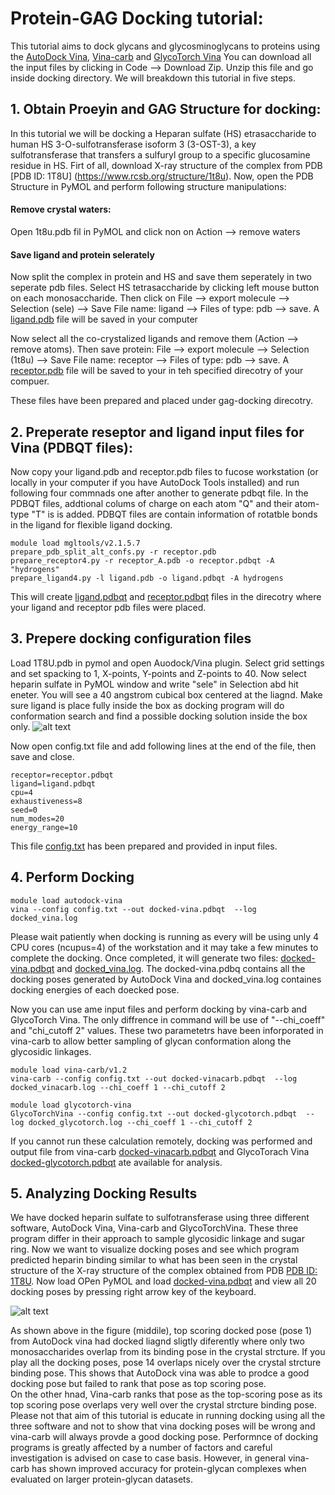 # Protein-GAG Docking tutorial:
This tutorial aims to dock glycans and glycosminoglycans to proteins using the [AutoDock Vina](https://vina.scripps.edu), [Vina-carb](https://pubs.acs.org/doi/10.1021/acs.jctc.5b00834) and [GlycoTorch Vina](https://pubs.acs.org/doi/10.1021/acs.jcim.0c00373)
You can download all the input files by clicking in Code --> Download Zip. Unzip this file and go inside docking directory. 
We will breakdown this tutorial in five steps.

## 1. Obtain Proeyin and GAG Structure for docking: 
In this tutorial we will be docking a Heparan sulfate (HS) etrasaccharide to human HS 3-O-sulfotransferase isoform 3 (3-OST-3), a key sulfotransferase that transfers a sulfuryl group to a specific glucosamine residue in HS. Firt of all, download X-ray structure of the complex from PDB [PDB ID: 1T8U] (https://www.rcsb.org/structure/1t8u). Now, open the PDB Structure in PyMOL and perform following structure manipulations:
#### Remove crystal waters: 
Open 1t8u.pdb fil in PyMOL and click non on Action --> remove waters
#### Save ligand and protein selerately
Now split the complex in protein and HS and save them seperately in two seperate pdb files. 
Select HS tetrasaccharide by clicking left mouse button on each monosaccharide. Then click on File --> export molecule --> Selection (sele) --> Save File name: ligand --> Files of type: pdb --> save. A [ligand.pdb](https://github.com/glycodynamics/gag-docking/blob/main/receptor_A.pdb) file will be saved in your computer 

Now select all the co-crystalized ligands and remove them (Action --> remove atoms). Then save protein: File --> export molecule --> Selection (1t8u) --> Save File name: receptor --> Files of type: pdb --> save. A [receptor.pdb](https://github.com/glycodynamics/gag-docking/blob/main/receptor.pdb) file will be saved to your in teh specified direcotry of your compuer.

These files have been prepared and placed under gag-docking direcotry. 

## 2. Preperate reseptor and ligand input files for Vina (PDBQT files):
Now copy your ligand.pdb and receptor.pdb files to fucose workstation (or locally in your computer if you have AutoDock Tools installed) and run following four commnads one after another to generate pdbqt file. In the PDBQT files, addtional colums of charge on each atom "Q"  and their atom-type "T" is is added. PDBQT files are contain information of rotatble bonds in the ligand for flexible ligand docking. 
```
module load mgltools/v2.1.5.7 
prepare_pdb_split_alt_confs.py -r receptor.pdb 
prepare_receptor4.py -r receptor_A.pdb -o receptor.pdbqt -A "hydrogens"
prepare_ligand4.py -l ligand.pdb -o ligand.pdbqt -A hydrogens
```
This will create [ligand.pdbqt](https://github.com/glycodynamics/gag-docking/blob/main/ligand.pdbqt) and [receptor.pdbqt](https://github.com/glycodynamics/gag-docking/blob/main/receptor.pdbqt) files in the direcotry where your ligand and receptor pdb files were placed. 

## 3. Prepere docking configuration files
Load 1T8U.pdb in pymol and open Auodock/Vina plugin. Select grid settings and set spacking to 1, X-points, Y-points and Z-points to 40. Now select heparin sulfate in PyMOL window and write "sele" in Selection abd hit eneter. You will see a 40 angstrom cubical box centered at the liagnd. Make sure ligand is place fully inside the box as docking program will do conformation search and find a possible docking solution inside the box only. 
![alt text](https://github.com/glycodynamics/gag-docking/blob/main/images/Screenshot%20from%202021-12-13%2015-40-31.png)

Now open config.txt file and add following lines at the end of the file, then save and close. 
```
receptor=receptor.pdbqt
ligand=ligand.pdbqt 
cpu=4 
exhaustiveness=8
seed=0 
num_modes=20
energy_range=10
```
This file [config.txt](https://github.com/glycodynamics/gag-docking/blob/main/config.txt) has been prepared and provided in input files.

## 4. Perform Docking
```
module load autodock-vina
vina --config config.txt --out docked-vina.pdbqt  --log docked_vina.log
```
Please wait patiently when docking is running as every will be using unly 4 CPU cores (ncupus=4) of the workstation and it may take a few minutes to complete the docking. Once completed, it will generate two files: [docked-vina.pdbqt](https://github.com/glycodynamics/gag-docking/blob/main/docked-vina.pdbqt) and [docked_vina.log](https://github.com/glycodynamics/gag-docking/blob/main/docked_vina.log). The docked-vina.pdbq contains all the docking poses generated by AutoDock Vina and docked_vina.log containes docking energies of each doecked pose. 

Now you can use ame input files and perform docking by vina-carb and GlycoTorch Vina. The only diffrence in command will be use of "--chi_coeff" and "chi_cutoff 2" values. These two parametetrs have been inforporated in vina-carb to allow better sampling of glycan conformation along the glycosidic linkages.

```
module load vina-carb/v1.2
vina-carb --config config.txt --out docked-vinacarb.pdbqt  --log docked_vinacarb.log --chi_coeff 1 --chi_cutoff 2

module load glycotorch-vina
GlycoTorchVina --config config.txt --out docked-glycotorch.pdbqt  --log docked_glycotorch.log --chi_coeff 1 --chi_cutoff 2
```
If you cannot run these calculation remotely, docking was performed and output file from vina-carb [docked-vinacarb.pdbqt](https://github.com/glycodynamics/gag-docking/blob/main/docked-vinacarb.pdbqt) and GlycoTorach Vina [docked-glycotorch.pdbqt](https://github.com/glycodynamics/gag-docking/blob/main/docked-glycotorch.pdbqt) ate available for analysis. 


## 5. Analyzing Docking Results
We have docked heparin sulfate to sulfotransferase using three different software, AutoDock Vina, Vina-carb and GlycoTorchVina. These three program differ in their approach to sample glycosidic linkage and sugar ring. Now we want to visualize docking poses and see which program predicted heparin binding similar to what has been seen in the crystal structure of the X-ray structure of the complex obtained from PDB [PDB ID: 1T8U](https://www.rcsb.org/structure/1t8u). Now load 
OPen PyMOL and load [docked-vina.pdbqt](https://github.com/glycodynamics/gag-docking/blob/main/docked-vina.pdbqt) and view all 20 docking poses by pressing right arrow key of the keyboard. 

![alt text](https://github.com/glycodynamics/gag-docking/blob/main/images/docked_ligands.png)

As shown above in the figure (middile), top scoring docked pose (pose 1) from AutoDock vina had docked liagnd sligtly diferently where only two monosaccharides overlap from its binding pose in the crystal strcture. If you play all the docking poses, pose 14 overlaps nicely over the crystal strcture binding pose. This shows that AutoDock vina was able to prodce a good docking pose but failed to rank that pose as top scoring pose. \
On the other hnad, Vina-carb ranks that pose as the top-scoring pose as its top scoring pose overlaps very well over the crystal strcture binding pose.\
Please not that aim of this tutorial is educate in running docking using all the three software and not to show that vina docking poses will be wrong and vina-carb will always provde a good docking pose. Performnce of docking programs is greatly affected by a number of factors and careful investigation is advised on case to case basis. However, in general vina-carb has shown improved accuracy for protein-glycan complexes when evaluated on larger protein-glycan datasets.  
